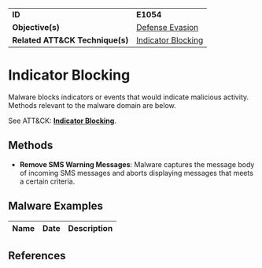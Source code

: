 |||
|---------|------------------------|
|**ID**|**E1054**|
|**Objective(s)**|[Defense Evasion](https://github.com/MAECProject/malware-behaviors/tree/master/defense-evasion)|
|**Related ATT&CK Technique(s)**|[Indicator Blocking](https://attack.mitre.org/techniques/T1054/)|

Indicator Blocking
==================
Malware blocks indicators or events that would indicate malicious activity. Methods relevant to the malware domain are below. 

See ATT&CK: [**Indicator Blocking**](https://attack.mitre.org/techniques/T1054/).

Methods
-------
* **Remove SMS Warning Messages**: Malware captures the message body of incoming SMS messages and aborts displaying messages that meets a certain criteria. 

Malware Examples
----------------
|Name|Date|Description|
|-----------------------------|-----------|-----------------------------|

References
----------
